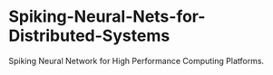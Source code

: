 # Spiking-Neural-Nets-for-Distributed-Systems
Spiking Neural Network for High Performance Computing Platforms.
